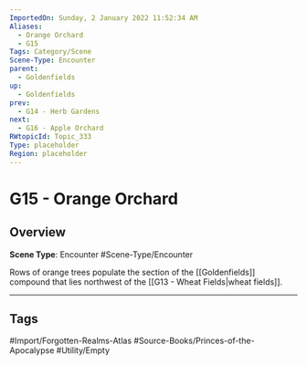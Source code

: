 ```yaml
---
ImportedOn: Sunday, 2 January 2022 11:52:34 AM
Aliases:
  - Orange Orchard
  - G15
Tags: Category/Scene
Scene-Type: Encounter
parent:
  - Goldenfields
up:
  - Goldenfields
prev:
  - G14 - Herb Gardens
next:
  - G16 - Apple Orchard
RWtopicId: Topic_333
Type: placeholder
Region: placeholder
---
```

# G15 - Orange Orchard
## Overview
**Scene Type**: Encounter
#Scene-Type/Encounter

Rows of orange trees populate the section of the [[Goldenfields]] compound that lies northwest of the [[G13 - Wheat Fields|wheat fields]].


---
## Tags
#Import/Forgotten-Realms-Atlas #Source-Books/Princes-of-the-Apocalypse #Utility/Empty

